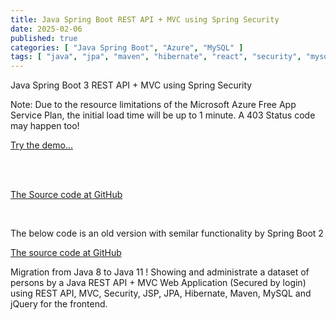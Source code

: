 ```yaml
---
title: Java Spring Boot REST API + MVC using Spring Security
date: 2025-02-06
published: true
categories: [ "Java Spring Boot", "Azure", "MySQL" ]
tags: [ "java", "jpa", "maven", "hibernate", "react", "security", "mysql", "azure" ]
---
```


Java Spring Boot 3 REST API + MVC using Spring Security

<p>Note: Due to the resource limitations of the Microsoft Azure Free App Service Plan, the initial load time will be up to 1 minute. A 403 Status code may happen too!</p>

<a href="https://pso-rest-secure.azurewebsites.net" target="_blank" title="Java">Try the demo...</a>

<br /><br />

<a href="https://github.com/persteenolsen/spring-boot-3-mvc-rest-security" target="_blank">The Source code at GitHub</a>

<br />

The below code is an old version with semilar functionality by Spring Boot 2

<a href="https://github.com/persteenolsen/springboot-rest-jpa-security" target="_blank">The source code at GitHub</a>

Migration from Java 8 to Java 11 ! Showing and administrate a dataset of persons by a Java REST API + MVC Web Application (Secured by login) using REST API, MVC, Security, JSP, JPA, Hibernate, Maven, MySQL and jQuery for the frontend.


